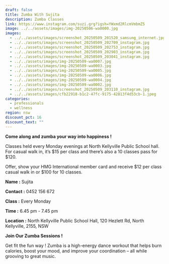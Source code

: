```yaml
---
draft: false
title: Zumba With Sujita
description: Zumba Classes
link: https://www.instagram.com/suzi.grg?igsh=YWxmd2RlcmVmbmZ5
image: ../../assets/images/img-20250506-wa0000.jpg
images:
  - ../../assets/images/screenshot_20250509_201520_samsung_internet.jpg
  - ../../assets/images/screenshot_20250509_202709_instagram.jpg
  - ../../assets/images/screenshot_20250509_202753_instagram.jpg
  - ../../assets/images/screenshot_20250509_202903_instagram.jpg
  - ../../assets/images/screenshot_20250509_203041_instagram.jpg
  - ../../assets/images/img-20250509-wa0007.jpg
  - ../../assets/images/img-20250509-wa0003.jpg
  - ../../assets/images/img-20250509-wa0005.jpg
  - ../../assets/images/img-20250509-wa0006.jpg
  - ../../assets/images/img-20250509-wa0004.jpg
  - ../../assets/images/img-20250509-wa0002.jpg
  - ../../assets/images/screenshot_20250509_203110_instagram.jpg
  - ../../assets/images/cfb22918-b1c2-47fc-9175-42813f4d53cb-1.jpeg
categories:
  - professionals
  - wellness
region: nsw
discount_pct: 16
discount_text: ""
---
```

**Come along and zumba your way into happiness !** 

Classes held every Monday evenings at North Kellyville Public School hall. For casual walk in, it’s $15 per class and there’s also a 10 classes pass for $120. 

Offer, show your HMG International member card and receive $12 per class casual walk in or $100 for 10 classes. 

**Name :** Sujita 

**Contact :** 0452 156 672

**Class :** Every Monday

**Time :** 6.45 pm - 7.45 pm

**Location :** North Kellyville Public School Hall, 120 Hezlett Rd, North Kellyville, 2155, NSW

**Join Our Zumba Sessions !**

Get fit the fun way ! Zumba is a high-energy dance workout that helps burn calories, boost your mood, and improve your coordination – all while grooving to great music.

